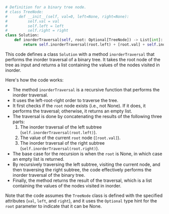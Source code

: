 ```python
# Definition for a binary tree node.
# class TreeNode:
#     def __init__(self, val=0, left=None, right=None):
#         self.val = val
#         self.left = left
#         self.right = right
class Solution:
    def inorderTraversal(self, root: Optional[TreeNode]) -> List[int]:
        return self.inorderTraversal(root.left) + [root.val] + self.inorderTraversal(root.right) if root else []
```

This code defines a class `Solution` with a method `inorderTraversal` that performs the inorder traversal of a binary tree. It takes the root node of the tree as input and returns a list containing the values of the nodes visited in inorder.

Here's how the code works:

- The method `inorderTraversal` is a recursive function that performs the inorder traversal.
- It uses the left-root-right order to traverse the tree.
- It first checks if the `root` node exists (i.e., not None). If it does, it performs the traversal; otherwise, it returns an empty list.
- The traversal is done by concatenating the results of the following three parts:
    1. The inorder traversal of the left subtree (`self.inorderTraversal(root.left)`).
    2. The value of the current `root` node (`[root.val]`).
    3. The inorder traversal of the right subtree (`self.inorderTraversal(root.right)`).
- The base case for the recursion is when the `root` is None, in which case an empty list is returned.
- By recursively traversing the left subtree, visiting the current node, and then traversing the right subtree, the code effectively performs the inorder traversal of the binary tree.
- Finally, the method returns the result of the traversal, which is a list containing the values of the nodes visited in inorder.

Note that the code assumes the `TreeNode` class is defined with the specified attributes (`val`, `left`, and `right`), and it uses the `Optional` type hint for the `root` parameter to indicate that it can be None.
